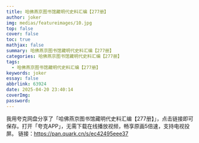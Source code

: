 ```yaml
---
title: 哈佛燕京图书馆藏明代史料汇编【277册】
author: joker
img: medias/featureimages/10.jpg
top: false
cover: false
toc: true
mathjax: false
summary: 哈佛燕京图书馆藏明代史料汇编【277册】
categories: 哈佛燕京图书馆藏明代史料汇编【277册】
tags:
  - 哈佛燕京图书馆藏明代史料汇编【277册】
keywords: joker
essay: false
abbrlink: 63924
date: 2025-04-20 23:40:14
coverImg:
password:
---
```


我用夸克网盘分享了「哈佛燕京图书馆藏明代史料汇编【277册】」，点击链接即可保存。打开「夸克APP」，无需下载在线播放视频，畅享原画5倍速，支持电视投屏。
链接：https://pan.quark.cn/s/ec42495eee37
